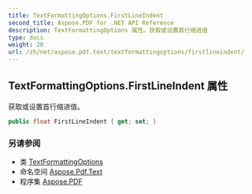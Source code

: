 ```yaml
---
title: TextFormattingOptions.FirstLineIndent
second_title: Aspose.PDF for .NET API Reference
description: TextFormattingOptions 属性。获取或设置首行缩进值
type: docs
weight: 20
url: /zh/net/aspose.pdf.text/textformattingoptions/firstlineindent/
---
```

## TextFormattingOptions.FirstLineIndent 属性

获取或设置首行缩进值。

```csharp
public float FirstLineIndent { get; set; }
```

### 另请参阅

* 类 [TextFormattingOptions](../)
* 命名空间 [Aspose.Pdf.Text](../../../aspose.pdf.text/)
* 程序集 [Aspose.PDF](../../../)
